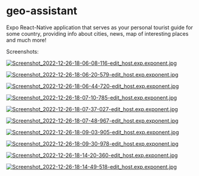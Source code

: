 # geo-assistant
Expo React-Native application that serves as your personal tourist guide for some country, providing info about cities, news, map of interesting places and much more! 

Screenshots: 

<a target="_blank" href="https://imageupload.io/IDlMuuX6M5hzdQd"><img  src="https://imageupload.io/ib/XZO0Zk6QNMNIiiI_1697491219.jpg" alt="Screenshot_2022-12-26-18-06-08-116-edit_host.exp.exponent.jpg"/></a>

<a target="_blank" href="https://imageupload.io/4eee9rqBaWKFPXX"><img  src="https://imageupload.io/ib/lS0zmveUSFjMPeb_1697491221.jpg" alt="Screenshot_2022-12-26-18-06-20-579-edit_host.exp.exponent.jpg"/></a>

<a target="_blank" href="https://imageupload.io/OjDGz1nTdWheObb"><img  src="https://imageupload.io/ib/McV9tfEGvTFpypF_1697491222.jpg" alt="Screenshot_2022-12-26-18-06-44-720-edit_host.exp.exponent.jpg"/></a>

<a target="_blank" href="https://imageupload.io/Pgc5bem771DN0Hv"><img  src="https://imageupload.io/ib/aMIzqFCAJoWDJbs_1697491225.jpg" alt="Screenshot_2022-12-26-18-07-10-785-edit_host.exp.exponent.jpg"/></a>

<a target="_blank" href="https://imageupload.io/eYhlkKcCi7DDNSD"><img  src="https://imageupload.io/ib/j9IH7ynGuPb8FLN_1697491226.jpg" alt="Screenshot_2022-12-26-18-07-37-027-edit_host.exp.exponent.jpg"/></a>

<a target="_blank" href="https://imageupload.io/Gb9PiKbj1BJMYc4"><img  src="https://imageupload.io/ib/hfOoNQ5VHCauqxd_1697491412.jpg" alt="Screenshot_2022-12-26-18-07-48-967-edit_host.exp.exponent.jpg"/></a>

<a target="_blank" href="https://imageupload.io/I2sUK0OHbOM6VO3"><img  src="https://imageupload.io/ib/svkH4XMmQ9oYFt5_1697491412.jpg" alt="Screenshot_2022-12-26-18-09-03-905-edit_host.exp.exponent.jpg"/></a>

<a target="_blank" href="https://imageupload.io/3vobVd3xwcKnPrg"><img  src="https://imageupload.io/ib/NQBJjsC7NLt2tX0_1697491412.jpg" alt="Screenshot_2022-12-26-18-09-30-978-edit_host.exp.exponent.jpg"/></a>

<a target="_blank" href="https://imageupload.io/LsUXwJNjtSq2kUm"><img  src="https://imageupload.io/ib/yovU4swuETkuc0K_1697491412.jpg" alt="Screenshot_2022-12-26-18-14-20-360-edit_host.exp.exponent.jpg"/></a>

<a target="_blank" href="https://imageupload.io/stS2rhuGNpAd0qG"><img  src="https://imageupload.io/ib/cN9HDB5fq2lKSO0_1697491412.jpg" alt="Screenshot_2022-12-26-18-14-49-518-edit_host.exp.exponent.jpg"/></a>

